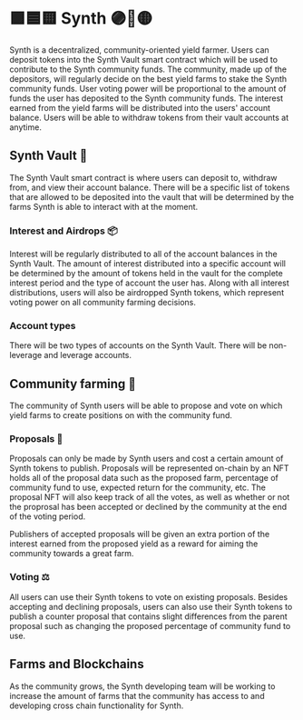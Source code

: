 # 🟪🟦🟨 Synth 🟣🔵🟡 

Synth is a decentralized, community-oriented yield farmer. Users can deposit tokens into the Synth Vault smart contract which will be used to contribute to the Synth community funds. The community, made up of the depositors, will regularly decide on the best yield farms to stake the Synth community funds. User voting power will be proportional to the amount of funds the user has deposited to the Synth community funds. The interest earned from the yield farms will be distributed into the users' account balance. Users will be able to withdraw tokens from their vault accounts at anytime. 

## Synth Vault 🏦

The Synth Vault smart contract is where users can deposit to, withdraw from, and view their account balance. There will be a specific list of tokens that are allowed to be deposited into the vault that will be determined by the farms Synth is able to interact with at the moment. 

### Interest and Airdrops 📦

Interest will be regularly distributed to all of the account balances in the Synth Vault. The amount of interest distributed into a specific account will be determined by the amount of tokens held in the vault for the complete interest period and the type of account the user has. Along with all interest distributions, users will also be airdropped Synth tokens, which represent voting power on all community farming decisions. 

### Account types 

There will be two types of accounts on the Synth Vault. There will be non-leverage and leverage accounts.

## Community farming 🚜

The community of Synth users will be able to propose and vote on which yield farms to create positions on with the community fund. 

### Proposals 📝

Proposals can only be made by Synth users and cost a certain amount of Synth tokens to publish. Proposals will be represented on-chain by an NFT holds all of the proposal data such as the proposed farm, percentage of community fund to use, expected return for the community, etc. The proposal NFT will also keep track of all the votes, as well as whether or not the proprosal has been accepted or declined by the community at the end of the voting period. 

Publishers of accepted proposals will be given an extra portion of the interest earned from the proposed yield as a reward for aiming the community towards a great farm. 

### Voting ⚖️

All users can use their Synth tokens to vote on existing proposals. Besides accepting and declining proposals, users can also use their Synth tokens to publish a counter proposal that contains slight differences from the parent proposal such as changing the proposed percentage of community fund to use. 

## Farms and Blockchains

As the community grows, the Synth developing team will be working to increase the amount of farms that the community has access to and developing cross chain functionality for Synth. 
